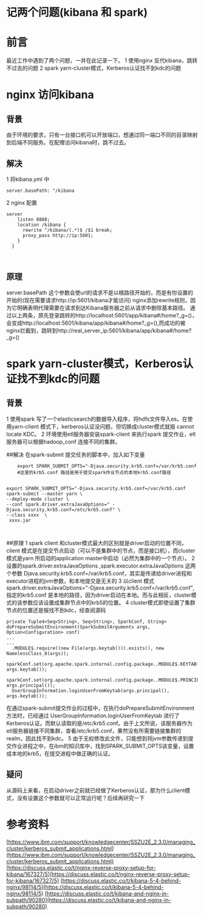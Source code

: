 # 记两个问题(kibana 和 spark)

# 前言
最近工作中遇到了两个问题，一并在此记录一下。
1 使用nginx 反代kibana，跳转不过去的问题
2 spark yarn-cluster模式，Kerberos认证找不到kdc的问题

# nginx 访问kibana
## 背景
由于环境的要求，只有一台接口机可以开放端口，想通过同一端口不同的目录映射到后端不同服务。在配赠访问kibana时，跳不过去。
## 解决
1 将kibana.yml 中 
```
server.basePath: "/kibana
```
2 nginx 配置
```
server 
    listen 8888;
    location /kibana {
      rewrite ^/kibana/(.*)$ /$1 break;
      proxy_pass http://ip:5601;
    }
  }



```
## 原理
server.basePath 这个参数会使url的请求不是以根路径开始的，而是有你设置的开始的(现在需要请求http://ip:5601/kibana才能访问)
nginx添加rewrite规则，因为它明确表明代理需要在请求到达Kibana服务器之前从请求中删除基本路径。
通过以上两条，原先登录跳转的http://localhost:5601/app/kibana#/home?_g=()，会变成http://localhost:5601/kibana/app/kibana#/home?_g=(),而成功的被nginx拦截到，跳转到http://real_server_ip:5601/kibana/app/kibana#/home?_g=()

# spark yarn-cluster模式，Kerberos认证找不到kdc的问题
## 背景
1 使用spark 写了一个elasticsearch的数据导入程序，将hdfs文件导入es。在使用yarn-client 模式下，kerberos认证没问题，但切换成cluster模式就报 cannot locate KDC。
2 环境使用etl服务器安装spark-client 来执行spark 提交作业，etl服务器可以根据hadoop_conf 连接不同的集群。

##解决
在spark-submit 提交任务的脚本中，加入如下变量
```
    export SPARK_SUBMIT_OPTS="-Djava.security.krb5.conf=/var/krb5.conf 
    #这里的krb5.conf 路径是用于提交spark作业节点的本地krb5.conf路径
```
```

export SPARK_SUBMIT_OPTS="-Djava.security.krb5.conf=/var/krb5.conf 
spark-submit --master yarn \ 
--deploy-mode cluster \
--conf spark.driver.extraJavaOptions=" -Djava.security.krb5.conf=/etc/krb5.conf" \
--class xxxx  \
 xxxx.jar



```
##原理
1 spark client 和cluster模式最大的区别就是driver启动的位置不同，client 模式是在提交节点启动（可以不是集群中的节点，而是接口机），而cluster模式是yarn 所启动的application master中启动（必然为集群中的一个节点）。
2 设置的spark.driver.extraJavaOptions ,spark.executor.extraJavaOptions 这两个参数 Djava.security.krb5.conf=/var/krb5.conf，其实是传递给driver进程和executor进程的jvm参数，和本地提交是无关的
3 以client 模式spark.driver.extraJavaOptions="-Djava.security.krb5.conf=/var/krb5.conf",指定的krb5.conf 是本地的路径，因为driver启动在本地。而与此相反，cluster模式的该参数应该设置成集群节点中的krb5的位置。
4 cluster模式即使设置了集群节点的位置还是报找不到kdc，经查阅源码
```
private Tuple4<Seq<String>, Seq<String>, SparkConf, String> doPrepareSubmitEnvironment(SparkSubmitArguments args, Option<Configuration> conf)
...
...
  .MODULE$.require((new File(args.keytab())).exists(), new NamelessClass_8(args));
  sparkConf.set(org.apache.spark.internal.config.package..MODULE$.KEYTAB(), args.keytab());
  sparkConf.set(org.apache.spark.internal.config.package..MODULE$.PRINCIPAL(), args.principal());
  UserGroupInformation.loginUserFromKeytab(args.principal(), args.keytab());

```
在通过spark-submit提交作业的过程中，在执行doPrepareSubmitEnvironment方法时，已经通过
 UserGroupInformation.loginUserFromKeytab 进行了Kerberos认证。而默认读取的是/etc/krb5.conf。由于上文所说，该服务器作为etl服务器链接不同集群，查看/etc/krb5.conf，果然没有所需要链接集群的realm，因此找不到kdc。
5 由于无权修改此文件，只能想到将jvm参数传递到提交作业进程之中，在ibm的知识库中，找到SPARK_SUBMIT_OPTS该变量，设置成本地的krb5，在提交进程中做正确的认证。

## 疑问
从源码上来看，在启动driver之前就已经做了Kerberos认证，那为什么client模式，没有设置这个参数就可以正常运行呢？后续再研究一下




# 参考资料
[https://www.ibm.com/support/knowledgecenter/SSZU2E_2.3.0/managing_cluster/kerberos_submit_applications.html](https://www.ibm.com/support/knowledgecenter/SSZU2E_2.3.0/managing_cluster/kerberos_submit_applications.html)
[https://discuss.elastic.co/t/nginx-reverse-proxy-setup-for-kibana/167327/5](https://discuss.elastic.co/t/nginx-reverse-proxy-setup-for-kibana/167327/5)
[https://discuss.elastic.co/t/kibana-5-4-behind-nginx/98114/5](https://discuss.elastic.co/t/kibana-5-4-behind-nginx/98114/5)
[https://discuss.elastic.co/t/kibana-and-nginx-in-subpath/90280](https://discuss.elastic.co/t/kibana-and-nginx-in-subpath/90280)
